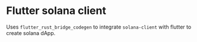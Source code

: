 # Flutter solana client

Uses `flutter_rust_bridge_codegen` to integrate `solana-client` with flutter to create solana dApp.
